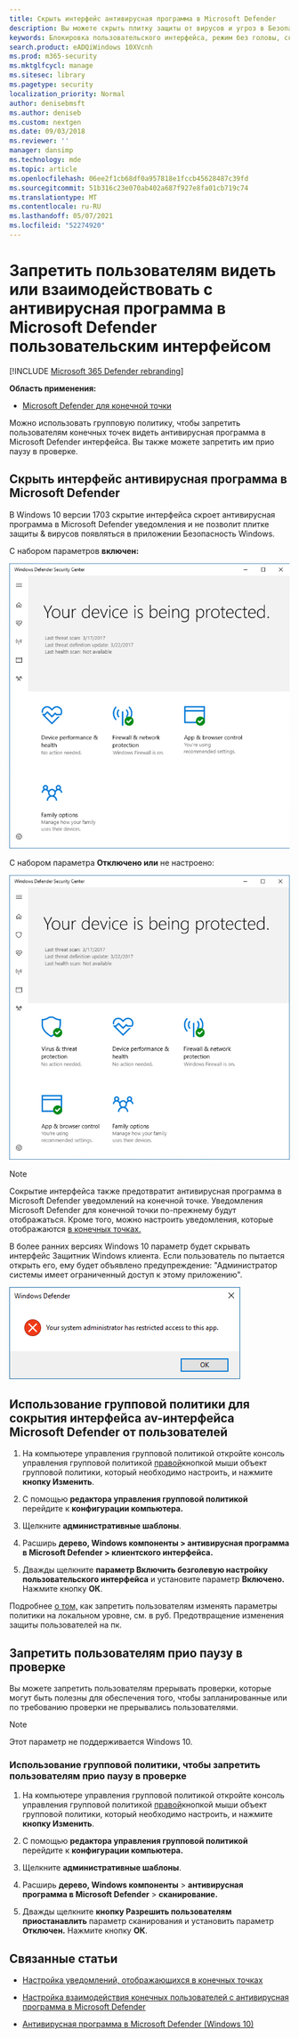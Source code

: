 ```yaml
---
title: Скрыть интерфейс антивирусная программа в Microsoft Defender
description: Вы можете скрыть плитку защиты от вирусов и угроз в Безопасность Windows приложении.
keywords: Блокировка пользовательского интерфейса, режим без головы, скрыть приложение, скрыть параметры, скрыть интерфейс
search.product: eADQiWindows 10XVcnh
ms.prod: m365-security
ms.mktglfcycl: manage
ms.sitesec: library
ms.pagetype: security
localization_priority: Normal
author: denisebmsft
ms.author: deniseb
ms.custom: nextgen
ms.date: 09/03/2018
ms.reviewer: ''
manager: dansimp
ms.technology: mde
ms.topic: article
ms.openlocfilehash: 06ee2f1cb68df0a957818e1fccb45628487c39fd
ms.sourcegitcommit: 51b316c23e070ab402a687f927e8fa01cb719c74
ms.translationtype: MT
ms.contentlocale: ru-RU
ms.lasthandoff: 05/07/2021
ms.locfileid: "52274920"
---
```

# <a name="prevent-users-from-seeing-or-interacting-with-the-microsoft-defender-antivirus-user-interface"></a>Запретить пользователям видеть или взаимодействовать с антивирусная программа в Microsoft Defender пользовательским интерфейсом

[!INCLUDE [Microsoft 365 Defender rebranding](../../includes/microsoft-defender.md)]


**Область применения:**

- [Microsoft Defender для конечной точки](/microsoft-365/security/defender-endpoint/)

Можно использовать групповую политику, чтобы запретить пользователям конечных точек видеть антивирусная программа в Microsoft Defender интерфейса. Вы также можете запретить им прио паузу в проверке.

## <a name="hide-the-microsoft-defender-antivirus-interface"></a>Скрыть интерфейс антивирусная программа в Microsoft Defender

В Windows 10 версии 1703 скрытие интерфейса скроет антивирусная программа в Microsoft Defender уведомления и не позволит плитке защиты & вирусов появляться в приложении Безопасность Windows.

С набором параметров **включен:**

![Снимок экрана Безопасность Windows без значка щита и раздела защиты от вирусов и угроз](images/defender/wdav-headless-mode-1703.png)

С набором параметра **Отключено или** не настроено:

![Снимок экрана Безопасность Windows, показывающий значок щита и раздел защиты от вирусов и угроз](images/defender/wdav-headless-mode-off-1703.png)

>[!NOTE]
>Сокрытие интерфейса также предотвратит антивирусная программа в Microsoft Defender уведомлений на конечной точке. Уведомления Microsoft Defender для конечной точки по-прежнему будут отображаться. Кроме того, можно настроить уведомления, которые отображаются [в конечных точках.](configure-notifications-microsoft-defender-antivirus.md)

В более ранних версиях Windows 10 параметр будет скрывать интерфейс Защитник Windows клиента. Если пользователь по пытается открыть его, ему будет объявлено предупреждение: "Администратор системы имеет ограниченный доступ к этому приложению".

![Предупреждение при включенном режиме без головы в Windows 10 версиях до 1703 г.](images/defender/wdav-headless-mode-1607.png)

## <a name="use-group-policy-to-hide-the-microsoft-defender-av-interface-from-users"></a>Использование групповой политики для сокрытия интерфейса av-интерфейса Microsoft Defender от пользователей

1. На компьютере управления групповой политикой откройте консоль управления групповой политикой [правой](/previous-versions/windows/desktop/gpmc/group-policy-management-console-portal)кнопкой мыши объект групповой политики, который необходимо настроить, и нажмите **кнопку Изменить**.

2. С помощью **редактора управления групповой политикой** перейдите к **конфигурации компьютера.**

3. Щелкните **административные шаблоны**.

4. Расширь **дерево, Windows компоненты > антивирусная программа в Microsoft Defender > клиентского интерфейса.**

5. Дважды щелкните **параметр Включить безголевую настройку пользовательского интерфейса** и установите параметр **Включено.** Нажмите кнопку **ОК**. 

Подробнее [о том,](configure-local-policy-overrides-microsoft-defender-antivirus.md) как запретить пользователям изменять параметры политики на локальном уровне, см. в руб. Предотвращение изменения защиты пользователей на пк.

## <a name="prevent-users-from-pausing-a-scan"></a>Запретить пользователям прио паузу в проверке

Вы можете запретить пользователям прерывать проверки, которые могут быть полезны для обеспечения того, чтобы запланированные или по требованию проверки не прерывались пользователями.

> [!NOTE]
> Этот параметр не поддерживается Windows 10.

### <a name="use-group-policy-to-prevent-users-from-pausing-a-scan"></a>Использование групповой политики, чтобы запретить пользователям прио паузу в проверке

1. На компьютере управления групповой политикой откройте консоль управления групповой политикой [правой](/previous-versions/windows/desktop/gpmc/group-policy-management-console-portal)кнопкой мыши объект групповой политики, который необходимо настроить, и нажмите **кнопку Изменить**.

2. С помощью **редактора управления групповой политикой** перейдите к **конфигурации компьютера.**

3. Щелкните **административные шаблоны**.

4. Расширь **дерево, Windows компоненты**  >  **антивирусная программа в Microsoft Defender**  >  **сканирование.**

5. Дважды щелкните **кнопку Разрешить пользователям приостанавлить** параметр сканирования и установить параметр **Отключен.** Нажмите кнопку **ОК**. 

## <a name="related-articles"></a>Связанные статьи

- [Настройка уведомлений, отображающихся в конечных точках](configure-notifications-microsoft-defender-antivirus.md)

- [Настройка взаимодействия конечных пользователей с антивирусная программа в Microsoft Defender](configure-end-user-interaction-microsoft-defender-antivirus.md)

- [Антивирусная программа в Microsoft Defender (Windows 10)](microsoft-defender-antivirus-in-windows-10.md)